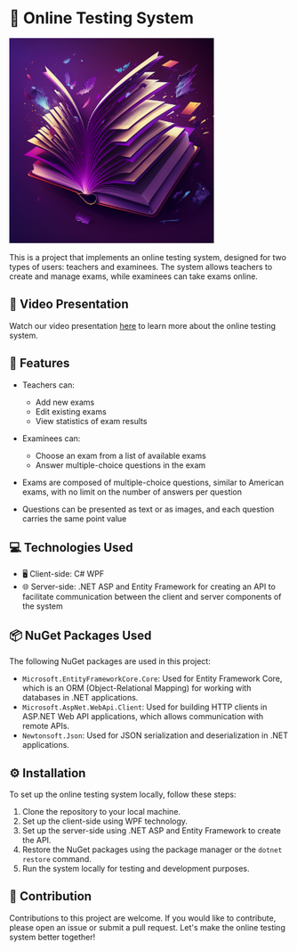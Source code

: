 # 📝 Online Testing System

![Logo](images/logo.png)

This is a project that implements an online testing system, designed for two types of users: teachers and examinees. The system allows teachers to create and manage exams, while examinees can take exams online.

## 🎥 Video Presentation

Watch our video presentation [here](https://www.canva.com/design/DAFgKm1g8RQ/9LbXa_dqdQlLAEOO3bs5dA/watch) to learn more about the online testing system.

## 🚀 Features

- Teachers can:
  - Add new exams
  - Edit existing exams
  - View statistics of exam results

- Examinees can:
  - Choose an exam from a list of available exams
  - Answer multiple-choice questions in the exam

- Exams are composed of multiple-choice questions, similar to American exams, with no limit on the number of answers per question
- Questions can be presented as text or as images, and each question carries the same point value

## 💻 Technologies Used

- 🖥️ Client-side: C# WPF
- 🌐 Server-side: .NET ASP and Entity Framework for creating an API to facilitate communication between the client and server components of the system

## 📦 NuGet Packages Used

The following NuGet packages are used in this project:

- `Microsoft.EntityFrameworkCore.Core`: Used for Entity Framework Core, which is an ORM (Object-Relational Mapping) for working with databases in .NET applications.
- `Microsoft.AspNet.WebApi.Client`: Used for building HTTP clients in ASP.NET Web API applications, which allows communication with remote APIs.
- `Newtonsoft.Json`: Used for JSON serialization and deserialization in .NET applications.


## ⚙️ Installation

To set up the online testing system locally, follow these steps:

1. Clone the repository to your local machine.
2. Set up the client-side using WPF technology.
3. Set up the server-side using .NET ASP and Entity Framework to create the API.
4. Restore the NuGet packages using the package manager or the `dotnet restore` command.
5. Run the system locally for testing and development purposes.

## 🤝 Contribution

Contributions to this project are welcome. If you would like to contribute, please open an issue or submit a pull request. Let's make the online testing system better together!

